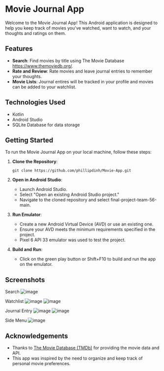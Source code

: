 # Movie Journal App

Welcome to the Movie Journal App! This Android application is designed to help you keep track of movies you've watched, want to watch, and your thoughts and ratings on them.

## Features

-   **Search**: Find movies by title using The Movie Database https://www.themoviedb.org/.
-   **Rate and Review**: Rate movies and leave journal entries to remember your thoughts.
-   **Movie Lists**: Journal entires will be tracked in your profile and movies can be added to your watchlist.

## Technologies Used

-   Kotlin
-   Android Studio
-   SQLite Database for data storage

## Getting Started

To run the Movie Journal App on your local machine, follow these steps:

1. **Clone the Repository**:

    ```
    git clone https://github.com/phillipdinh/Movie-App.git
    ```

2. **Open in Android Studio**:

    - Launch Android Studio.
    - Select "Open an existing Android Studio project."
    - Navigate to the cloned repository and select final-project-team-56-main.

3. **Run Emulator**:

    - Create a new Android Virtual Device (AVD) or use an existing one.
    - Ensure your AVD meets the minimum requirements specified in the project.
    - Pixel 6 API 33 emulator was used to test the project.

4. **Build and Run**:
    - Click on the green play button or Shift+F10 to build and run the app on the emulator.

## Screenshots
Search
![image](https://github.com/phillipdinh/Movie-App/assets/64246241/04c1338c-5659-4502-9f59-371f9f7289eb)

Watchlist
![image](https://github.com/phillipdinh/Movie-App/assets/64246241/ee4b946b-7ddd-4b12-bc64-b4222592bf25)
![image](https://github.com/phillipdinh/Movie-App/assets/64246241/77d000df-c7b4-4dcd-81d5-9337ac279b4f)

Journal Entry
![image](https://github.com/phillipdinh/Movie-App/assets/64246241/4f81ecc4-e4c3-4d68-ad2a-e2f1a7eb776b)
![image](https://github.com/phillipdinh/Movie-App/assets/64246241/627854d5-7c1e-4d38-abfd-60a696c95d34)

Side Menu
![image](https://github.com/phillipdinh/Movie-App/assets/64246241/5796be0c-7849-4d2d-923f-15b88805426a)

## Acknowledgements

-   Thanks to [The Movie Database (TMDb)](https://www.themoviedb.org/) for providing the movie data and API.
-   This app was inspired by the need to organize and keep track of personal movie preferences.
